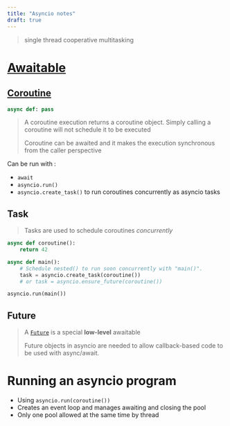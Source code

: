 ```yaml
---
title: "Asyncio notes"
draft: true
---
```


> single thread cooperative multitasking

# [Awaitable](https://docs.python.org/3/library/asyncio-task.html#awaitables)

## [Coroutine]()

```python
async def: pass
```

> A coroutine execution returns a coroutine object. Simply calling a coroutine will not schedule it to be executed
>
> Coroutine can be awaited and it makes the execution synchronous from the caller perspective

Can be run with :

- `await`
- `asyncio.run()`
- `asyncio.create_task()` to run coroutines concurrently as asyncio tasks

## Task

> Tasks are used to schedule coroutines *concurrently*

```python
async def coroutine():
    return 42

async def main():
    # Schedule nested() to run soon concurrently with "main()".
    task = asyncio.create_task(coroutine())
    # or task = asyncio.ensure_future(coroutine())

asyncio.run(main())

```

## Future

> A [`Future`](https://docs.python.org/3/library/asyncio-future.html#asyncio.Future) is a special **low-level** awaitable
>
> Future objects in asyncio are needed to allow callback-based code to be used with async/await.

# Running an asyncio program

- Using `asyncio.run(coroutine())`
- Creates an event loop and manages awaiting and closing the pool
- Only one pool allowed at the same time by thread

